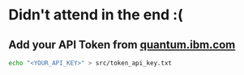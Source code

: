 # Didn't attend in the end :(

## Add your API Token from [quantum.ibm.com](https://quantum.ibm.com/)

```sh
echo "<YOUR_API_KEY>" > src/token_api_key.txt
```
